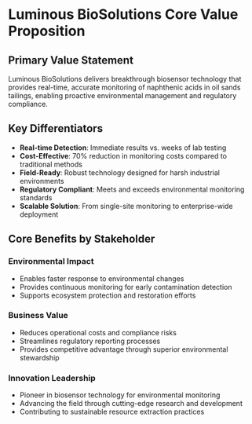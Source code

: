 # Luminous BioSolutions Core Value Proposition

## Primary Value Statement
Luminous BioSolutions delivers breakthrough biosensor technology that provides real-time, accurate monitoring of naphthenic acids in oil sands tailings, enabling proactive environmental management and regulatory compliance.

## Key Differentiators
- **Real-time Detection**: Immediate results vs. weeks of lab testing
- **Cost-Effective**: 70% reduction in monitoring costs compared to traditional methods
- **Field-Ready**: Robust technology designed for harsh industrial environments
- **Regulatory Compliant**: Meets and exceeds environmental monitoring standards
- **Scalable Solution**: From single-site monitoring to enterprise-wide deployment

## Core Benefits by Stakeholder
### Environmental Impact
- Enables faster response to environmental changes
- Provides continuous monitoring for early contamination detection
- Supports ecosystem protection and restoration efforts

### Business Value
- Reduces operational costs and compliance risks
- Streamlines regulatory reporting processes
- Provides competitive advantage through superior environmental stewardship

### Innovation Leadership
- Pioneer in biosensor technology for environmental monitoring
- Advancing the field through cutting-edge research and development
- Contributing to sustainable resource extraction practices